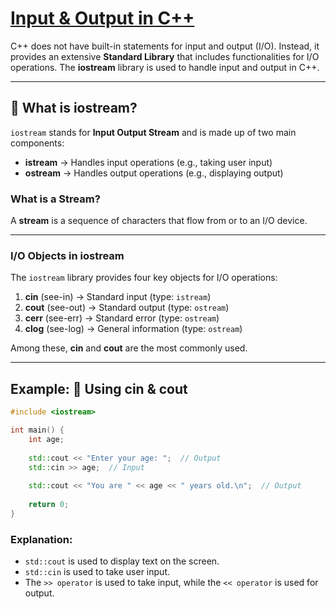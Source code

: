 # [Input & Output in C++](#input--output-in-c)
C++ does not have built-in statements for input and output (I/O). Instead, it provides an extensive **Standard Library** that includes functionalities for I/O operations. The **iostream** library is used to handle input and output in C++.

---

## 📌 What is iostream?

`iostream` stands for **Input Output Stream** and is made up of two main components:
- **istream** → Handles input operations (e.g., taking user input)
- **ostream** → Handles output operations (e.g., displaying output)


### What is a Stream?

A **stream** is a sequence of characters that flow from or to an I/O device.

---

### I/O Objects in iostream

The `iostream` library provides four key objects for I/O operations:

1. **cin** (see-in) → Standard input (type: `istream`)
2. **cout** (see-out) → Standard output (type: `ostream`)
3. **cerr** (see-err) → Standard error (type: `ostream`)
4. **clog** (see-log) → General information (type: `ostream`)

Among these, **cin** and **cout** are the most commonly used.
<br>

---

## Example: 📝 Using cin & cout

```cpp
#include <iostream>

int main() {
    int age;
    
    std::cout << "Enter your age: ";  // Output
    std::cin >> age;  // Input
    
    std::cout << "You are " << age << " years old.\n";  // Output
    
    return 0;
}
```

### Explanation:
 - `std::cout` is used to display text on the screen.
 - `std::cin` is used to take user input.
 - The `>> operator` is used to take input, while the `<< operator` is used for output.


